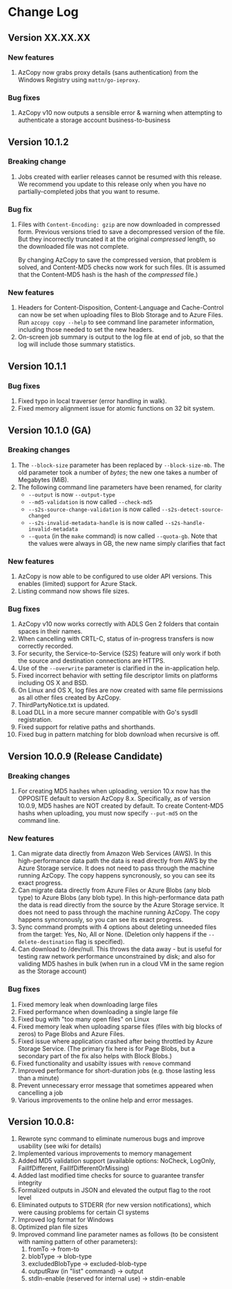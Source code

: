 # Change Log

## Version XX.XX.XX

### New features

1. AzCopy now grabs proxy details (sans authentication) from the Windows Registry using `mattn/go-ieproxy`.

### Bug fixes

1. AzCopy v10 now outputs a sensible error & warning when attempting to authenticate a storage account business-to-business

## Version 10.1.2

### Breaking change

1. Jobs created with earlier releases cannot be resumed with this release. We recommend 
you update to this release only when you have no partially-completed jobs that you want to resume.

### Bug fix

1. Files with `Content-Encoding: gzip` are now downloaded in compressed form. Previous versions tried to save a 
   decompressed version of the file. But they incorrectly truncated it at the original _compressed_ length, so the
   downloaded file was not complete.
   
   By changing AzCopy to save the compressed version, that problem is solved, and Content-MD5 checks now work for such files. (It is 
   assumed that the Content-MD5 hash is the hash of the _compressed_ file.)

### New features

1. Headers for Content-Disposition, Content-Language and Cache-Control can now be set when uploading
files to Blob Storage and to Azure Files. Run `azcopy copy --help` to see command line parameter
information, including those needed to set the new headers.
1. On-screen job summary is output to the log file at end of job, so that the log will include those summary statistics.

## Version 10.1.1

### Bug fixes

1. Fixed typo in local traverser (error handling in walk).
1. Fixed memory alignment issue for atomic functions on 32 bit system.

## Version 10.1.0 (GA)

### Breaking changes

1. The `--block-size` parameter has been replaced by `--block-size-mb`. The old parameter took a number of _bytes_; the
   new one takes a number of Megabytes (MiB).
1. The following command line parameters have been renamed, for clarity
    * `--output` is now `--output-type`
    * `--md5-validation` is now called `--check-md5`
    * `--s2s-source-change-validation` is now called `--s2s-detect-source-changed`
    * `--s2s-invalid-metadata-handle` is is now called `--s2s-handle-invalid-metadata`
    * `--quota` (in the `make` command) is now called `--quota-gb`. Note that the values were always in GB, the new name
      simply clarifies that fact

### New features

1. AzCopy is now able to be configured to use older API versions. This enables (limited) support for Azure Stack.
1. Listing command now shows file sizes.

### Bug fixes

1. AzCopy v10 now works correctly with ADLS Gen 2 folders that contain spaces in their names.
1. When cancelling with CRTL-C, status of in-progress transfers is now correctly recorded.
1. For security, the Service-to-Service (S2S) feature will only work if both the source and destination connections are
   HTTPS.
1. Use of the `--overwrite` parameter is clarified in the in-application help.
1. Fixed incorrect behavior with setting file descriptor limits on platforms including OS X and BSD.
1. On Linux and OS X, log files are now created with same file permissions as all other files created by AzCopy.
1. ThirdPartyNotice.txt is updated.
1. Load DLL in a more secure manner compatible with Go's sysdll registration.
1. Fixed support for relative paths and shorthands.
1. Fixed bug in pattern matching for blob download when recursive is off.

## Version 10.0.9 (Release Candidate)

### Breaking changes

1. For creating MD5 hashes when uploading, version 10.x now has the OPPOSITE default to version
   AzCopy 8.x. Specifically, as of version 10.0.9, MD5 hashes are NOT created by default. To create
   Content-MD5 hashs when uploading, you must now specify `--put-md5` on the command line.

### New features

1. Can migrate data directly from Amazon Web Services (AWS). In this high-performance data path
   the data is read directly from AWS by the Azure Storage service. It does not need to pass through
   the machine running AzCopy. The copy happens syncronously, so you can see its exact progress.  
1. Can migrate data directly from Azure Files or Azure Blobs (any blob type) to Azure Blobs (any
   blob type). In this high-performance data path the data is read directly from the source by the
   Azure Storage service. It does not need to pass through the machine running AzCopy. The copy
   happens syncronously, so you can see its exact progress.  
1. Sync command prompts with 4 options about deleting unneeded files from the target: Yes, No, All or
   None. (Deletion only happens if the `--delete-destination` flag is specified).
1. Can download to /dev/null. This throws the data away - but is useful for testing raw network
   performance unconstrained by disk; and also for validing MD5 hashes in bulk (when run in a cloud
   VM in the same region as the Storage account)

### Bug fixes

1. Fixed memory leak when downloading large files
1. Fixed performance when downloading a single large file
1. Fixed bug with "too many open files" on Linux
1. Fixed memory leak when uploading sparse files (files with big blocks of zeros) to Page Blobs and
   Azure Files.
1. Fixed issue where application crashed after being throttled by Azure Storage Service. (The
   primary fix here is for Page Blobs, but a secondary part of the fix also helps with Block Blobs.)
1. Fixed functionality and usabilty issues with `remove` command
1. Improved performance for short-duration jobs (e.g. those lasting less than a minute)
1. Prevent unnecessary error message that sometimes appeared when cancelling a job
1. Various improvements to the online help and error messages.


## Version 10.0.8:

1. Rewrote sync command to eliminate numerous bugs and improve usability (see wiki for details)
1. Implemented various improvements to memory management
1. Added MD5 validation support (available options: NoCheck, LogOnly, FailIfDifferent, FailIfDifferentOrMissing)
1. Added last modified time checks for source to guarantee transfer integrity 
1. Formalized outputs in JSON and elevated the output flag to the root level
1. Eliminated outputs to STDERR (for new version notifications), which were causing problems for certain CI systems
1. Improved log format for Windows
1. Optimized plan file sizes
1. Improved command line parameter names as follows (to be consistent with naming pattern of other parameters):
   1. fromTo -> from-to
   1. blobType -> blob-type
   1. excludedBlobType -> excluded-blob-type
   1. outputRaw (in "list" command) -> output
   1. stdIn-enable (reserved for internal use) -> stdin-enable

